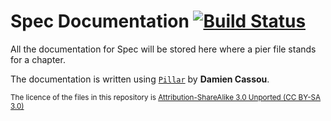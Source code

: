 Spec Documentation [![Build Status](https://travis-ci.org/SpecForPharo/documentation.png?branch=master)](https://travis-ci.org/SpecForPharo/documentation)
==================

All the documentation for Spec will be stored here
where a pier file stands for a chapter.

The documentation is written using [`Pillar`](http://smalltalkhub.com/#!/~Pier/Pillar) by **Damien Cassou**.

<sub>The licence of the files in this repository is [Attribution-ShareAlike 3.0 Unported (CC BY-SA 3.0)](http://creativecommons.org/licenses/by-sa/3.0/deed.en_US)</sub>

